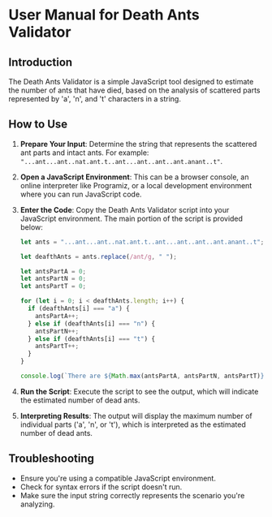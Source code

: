 
# User Manual for Death Ants Validator

## Introduction
The Death Ants Validator is a simple JavaScript tool designed to estimate the number of ants that have died, based on the analysis of scattered parts represented by 'a', 'n', and 't' characters in a string.

## How to Use
1. **Prepare Your Input**: Determine the string that represents the scattered ant parts and intact ants. For example: `"...ant...ant..nat.ant.t..ant...ant..ant..ant.anant..t"`.

2. **Open a JavaScript Environment**: This can be a browser console, an online interpreter like Programiz, or a local development environment where you can run JavaScript code.

3. **Enter the Code**: Copy the Death Ants Validator script into your JavaScript environment. The main portion of the script is provided below:
    ```javascript
    let ants = "...ant...ant..nat.ant.t..ant...ant..ant..ant.anant..t";

    let deafthAnts = ants.replace(/ant/g, " ");

    let antsPartA = 0;
    let antsPartN = 0;  
    let antsPartT = 0;

    for (let i = 0; i < deafthAnts.length; i++) {
      if (deafthAnts[i] === "a") {
        antsPartA++;
      } else if (deafthAnts[i] === "n") {
        antsPartN++;
      } else if (deafthAnts[i] === "t") {
        antsPartT++;
      }
    }

    console.log(`There are ${Math.max(antsPartA, antsPartN, antsPartT)} ants dead`);
    ```
4. **Run the Script**: Execute the script to see the output, which will indicate the estimated number of dead ants.

5. **Interpreting Results**: The output will display the maximum number of individual parts ('a', 'n', or 't'), which is interpreted as the estimated number of dead ants.

## Troubleshooting
- Ensure you're using a compatible JavaScript environment.
- Check for syntax errors if the script doesn't run.
- Make sure the input string correctly represents the scenario you're analyzing.
